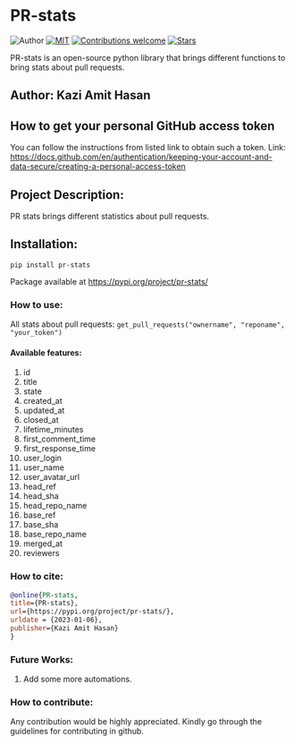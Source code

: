 
# PR-stats
![Author](https://img.shields.io/badge/author-AmitHasanShuvo-orange)
[![MIT](https://img.shields.io/badge/license-MIT-5eba00.svg)](https://github.com/AmitHasanShuvo/data-inspector/blob/main/LICENCE.txt)
[![Contributions welcome](https://img.shields.io/badge/contributions-welcome-brightgreen.svg?style=flat)](https://github.com/AmitHasanShuvo/PR-stats)
[![Stars](https://img.shields.io/github/stars/AmitHasanShuvo/PR-stats.svg?style=social)](https://github.com/AmitHasanShuvo/PR-stats/stargazers)


PR-stats is an open-source python library that brings different functions to bring stats about pull requests.

## Author: Kazi Amit Hasan

## How to get your personal GitHub access token
You can follow the instructions from listed link to obtain such a token.
Link: https://docs.github.com/en/authentication/keeping-your-account-and-data-secure/creating-a-personal-access-token
## Project Description: 

PR stats brings different statistics about pull requests. 


## Installation:

```pip install pr-stats```

Package available at https://pypi.org/project/pr-stats/


### How to use:

All stats about pull requests: ``` get_pull_requests("ownername", "reponame", "your_token") ```

#### Available features:
1. id
2. title
3. state
4. created_at
5. updated_at
6. closed_at
7. lifetime_minutes
8. first_comment_time
9. first_response_time
10. user_login
11. user_name
12. user_avatar_url
13. head_ref
14. head_sha
15. head_repo_name
16. base_ref
17. base_sha
18. base_repo_name
19. merged_at
20. reviewers



### How to cite:
  ```bibtex
@online{PR-stats,
  title={PR-stats},
  url={https://pypi.org/project/pr-stats/},
  urldate = {2023-01-06}, 
  publisher={Kazi Amit Hasan}
}
```

### Future Works:
1. Add some more automations.

### How to contribute:
Any contribution would be highly appreciated. Kindly go through the guidelines for contributing in github.



